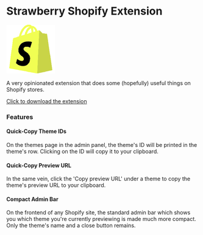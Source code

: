Strawberry Shopify Extension
=============

![](logo.png)

A very opinionated extension that does some (hopefully) useful things on Shopify stores.


[Click to download the extension](https://github.com/strawberry/shopify-chrome-extension/blob/master/shopify-chrome-extension.crx?raw=true)

### Features

#### Quick-Copy Theme IDs
On the themes page in the admin panel, the theme's ID will be printed in the theme's row. Clicking on the ID will copy it to your clipboard.

#### Quick-Copy Preview URL
In the same vein, click the 'Copy preview URL' under a theme to copy the theme's preview URL to your clipboard.

#### Compact Admin Bar
On the frontend of any Shopify site, the standard admin bar which shows you which theme you're currently previewing is made much more compact. Only the theme's name and a close button remains.
